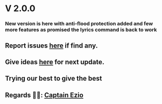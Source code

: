 # V 2.0.0
### New version is here with anti-flood protection added and few more features as promised the lyrics command is back to work

## Report issues [here](https://github.com/Badhacker98/BadGroup_Bot) if find any.

## Give ideas [here](https://github.com/Badhacker98/BadGroup_Bot) for next update.

## Trying our best to give the best

## Regards 🧑‍💻: [Captain Ezio](https://github.com/Badhacker98/BadGroup_Bot)
